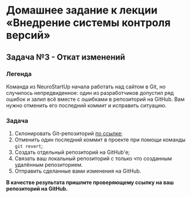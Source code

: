 # Домашнее задание к лекции «Внедрение системы контроля версий»
## Задача №3 - Откат изменений
### Легенда
Команда из NeuroStartUp начала работать над сайтом в Git, но случилось непредвиденное: один из разработчиков допустил ряд ошибок и залил всё вместе с ошибками в репозиторий на GitHub. Вам нужно отменить его последний коммит и исправить ситуацию.

### Задача
1. Склонировать Git-репозиторий [по ссылке](https://github.com/netology-code/git-homeworks-neuro);
1. Отменить один последний коммит в проекте при помощи команды `git revert`;
1. Создать отдельный репозиторий на GitHub'е;
1. Связать ваш локальный репозиторий с только что созданным удалённым репозиторием. 
1. Отправить сделанные вами изменения на GitHub.

**В качестве результата пришлите проверяющему ссылку на ваш репозиторий на GitHub.**
